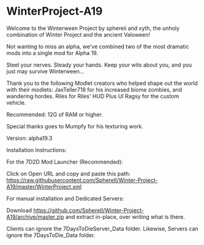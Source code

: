 # WinterProject-A19
Welcome to the Winterween Project by sphereii and xyth, the unholy combination of Winter Project and the ancient Valoween!

Not wanting to miss an alpha, we've combined two of the most dramatic mods into a single mod for Alpha 19.

Steel your nerves. Steady your hands. Keep your wits about you, and you just may survive Winterween...

Thank you to the following Modlet creators who helped shape out the world with their modlets:
	JaxTeller718 for his increased biome zombies, and wandering hordes.
	Riles for Riles' HUD Plus UI
	Ragsy for the custom vehicle.

Recommended: 12G of RAM or higher.

Special thanks goes to Mumpfy for his texturing work.

Version: alpha19.3

Installation Instructions:

For the 7D2D Mod Launcher (Recommended):

Click on Open URL and copy and paste this path: https://raw.githubusercontent.com/SphereII/Winter-Project-A19/master/WinterProject.xml
	

For manual installation and Dedicated Servers:

Download https://github.com/SphereII/Winter-Project-A19/archive/master.zip and extract in-place, over writing what is there.

Clients can ignore the 7DaysToDieServer_Data folder. Likewise, Servers can ignore the 7DaysToDie_Data folder.

